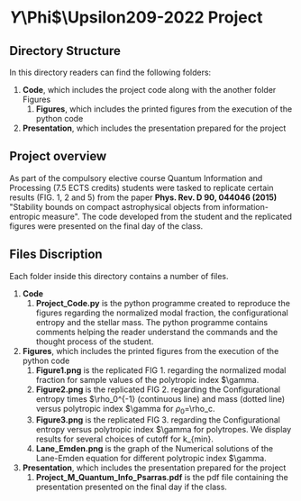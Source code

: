 # $\Upsilon$\Phi$\Upsilon209-2022 Project

## Directory Structure
In this directory readers can find the following folders:
1. __Code__, which includes the project code along with the another folder Figures
    1. __Figures__, which includes the printed figures from the execution of the python code 
2. __Presentation__, which includes the presentation prepared for the project

## Project overview
As part of the compulsory elective course Quantum Information and Processing (7.5 ECTS credits) students were tasked to replicate certain results (FIG. 1, 2 and 5) from the paper __Phys. Rev. D 90, 044046 (2015)__ "Stability bounds on compact astrophysical objects from information-entropic measure". The code developed from the student and the replicated figures were presented on the final day of the class.

## Files Discription
Each folder inside this directory contains a number of files.
1. __Code__
    1. __Project_Code.py__ is the python programme created to reproduce the figures regarding the normalized modal fraction, the configurational entropy and the stellar mass. The python programme contains comments helping the reader understand the commands and the thought process of the student.
2. __Figures__, which includes the printed figures from the execution of the python code
    1. __Figure1.png__ is the replicated FIG 1. regarding the normalized modal fraction for sample values of the polytropic index $\gamma.
    2. __Figure2.png__ is the replicated FIG 2. regarding the Configurational entropy times $\rho_0^{-1} (continuous line) and mass (dotted line) versus polytropic index $\gamma for $\rho_0=$\rho_c.
    3. __Figure3.png__ is the replicated FIG 3. regarding the Configurational entropy versus polytropic index $\gamma for polytropes. We display results for several choices of cutoff for k_{min}.
    4. __Lane_Emden.png__ is the graph of the Numerical solutions of the Lane-Emden equation for different polytropic index $\gamma.
3. __Presentation__, which includes the presentation prepared for the project
    1. __Project_M_Quantum_Info_Psarras.pdf__ is the pdf file containing the presentation presented on the final day if the class.